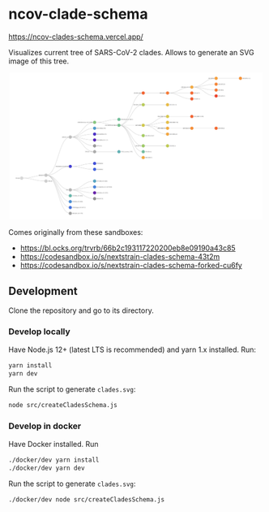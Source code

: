 # ncov-clade-schema

https://ncov-clades-schema.vercel.app/

Visualizes current tree of SARS-CoV-2 clades. Allows to generate an SVG image of this tree.

<p align="center">
<a href="clades.svg" target="_blank" rel="noopener noreferrer">
  <img width="500" alt="Tree of Nextstrain clades" src="clades.svg"/>
</a>
</p>

Comes originally from these sandboxes:

 - https://bl.ocks.org/trvrb/66b2c193117220200eb8e09190a43c85
 - https://codesandbox.io/s/nextstrain-clades-schema-43t2m
 - https://codesandbox.io/s/nextstrain-clades-schema-forked-cu6fy


## Development

Clone the repository and go to its directory.

### Develop locally

Have Node.js 12+ (latest LTS is recommended) and yarn 1.x installed. Run:

```bash
yarn install
yarn dev
```

Run the script to generate `clades.svg`:

```bash
node src/createCladesSchema.js 
```


### Develop in docker

Have Docker installed. Run

```bash
./docker/dev yarn install
./docker/dev yarn dev
```

Run the script to generate `clades.svg`:

```bash
./docker/dev node src/createCladesSchema.js 
```

